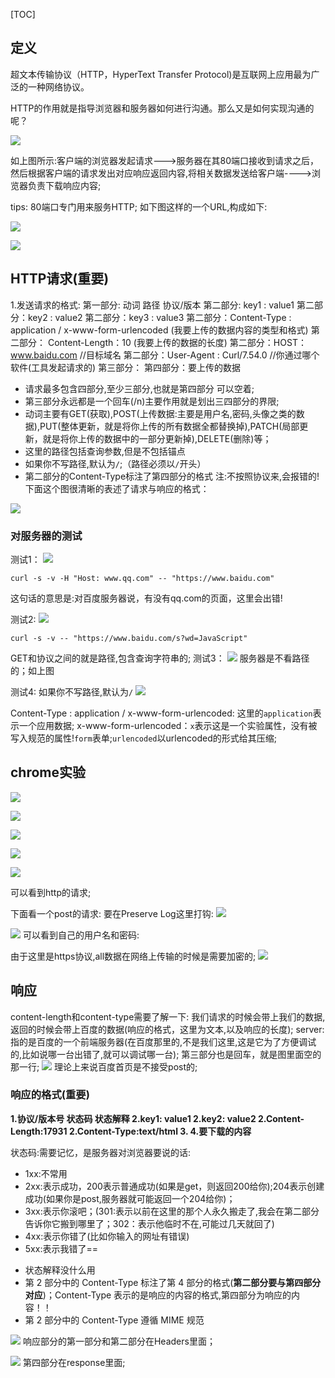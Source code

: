 [TOC]
## 定义
超文本传输协议（HTTP，HyperText Transfer Protocol)是互联网上应用最为广泛的一种网络协议。

HTTP的作用就是指导浏览器和服务器如何进行沟通。那么又是如何实现沟通的呢？



![]((6_)HTTP笔记_files/634789f8-cdd5-46c1-a7be-5c8fbc5ab135.jpg)

如上图所示:客户端的浏览器发起请求--->服务器在其80端口接收到请求之后，然后根据客户端的请求发出对应响应返回内容,将相关数据发送给客户端---->浏览器负责下载响应内容;

tips:
80端口专门用来服务HTTP;
如下图这样的一个URL,构成如下:

![]((6_)HTTP笔记_files/4e7e786b-f543-494f-b5d2-225fa80e95fd.png)

![]((6_)HTTP笔记_files/10d6c9e6-480a-40c6-a11c-a955282cc5c7.png)

## HTTP请求(重要)
1.发送请求的格式:
第一部分: 动词 路径 协议/版本
第二部分: key1 : value1
第二部分：key2 : value2
第二部分：key3 : value3
第二部分：Content-Type : application / x-www-form-urlencoded                        (我要上传的数据内容的类型和格式)
第二部分： Content-Length：10 (我要上传的数据的长度)
第二部分：HOST：www.baidu.com  //目标域名
第二部分：User-Agent : Curl/7.54.0  //你通过哪个软件(工具发起请求的)
第三部分：
第四部分：要上传的数据

- 请求最多包含四部分,至少三部分,也就是第四部分 可以空着;
- 第三部分永远都是一个回车(/n)主要作用就是划出三四部分的界限;
- 动词主要有GET(获取),POST(上传数据:主要是用户名,密码,头像之类的数据),PUT(整体更新，就是将你上传的所有数据全都替换掉),PATCH(局部更新，就是将你上传的数据中的一部分更新掉),DELETE(删除)等；
- 这里的路径包括查询参数,但是不包括锚点
-  如果你不写路径,默认为`/`;（路径必须以`/`开头）
- 第二部分的Content-Type标注了第四部分的格式
注:不按照协议来,会报错的!
下面这个图很清晰的表述了请求与响应的格式：

![]((6_)HTTP笔记_files/635c107e-1c1a-422d-91e9-fe74715d2a85.jpg)
### 对服务器的测试
测试1：
![]((6_)HTTP笔记_files/22989be4-7d58-4d0a-a72a-690dbad46051.jpg)
```
curl -s -v -H "Host: www.qq.com" -- "https://www.baidu.com"
```
这句话的意思是:对百度服务器说，有没有qq.com的页面，这里会出错!

测试2:
![]((6_)HTTP笔记_files/4b3e2e16-dda5-4344-8635-3f3dcc0f4b34.jpg)
```
curl -s -v -- "https://www.baidu.com/s?wd=JavaScript"
```
GET和协议之间的就是路径,包含查询字符串的;
测试3：
![]((6_)HTTP笔记_files/8533bf79-6cc2-4c16-878b-ed5d0737268b.jpg)
服务器是不看路径的；如上图

测试4:
 如果你不写路径,默认为`/`
![]((6_)HTTP笔记_files/982bd046-4af3-4a99-a294-7fa070318460.jpg)

Content-Type : application / x-www-form-urlencoded:
这里的`application`表示一个应用数据;
x-www-form-urlencoded：`x`表示这是一个实验属性，没有被写入规范的属性!`form`表单;`urlencoded`以urlencoded的形式给其压缩;


## chrome实验

![]((6_)HTTP笔记_files/c4fab3bd-4b81-4018-a535-27a16813a7cd.jpg)

![]((6_)HTTP笔记_files/04179428-1623-446e-8177-d0b170caf67b.jpg)

![]((6_)HTTP笔记_files/e58a89ef-d45f-4af7-a3d4-ef5ad692a952.jpg)

![]((6_)HTTP笔记_files/514e18de-793a-4ccc-8aee-cd4001446dd8.png)

![]((6_)HTTP笔记_files/4d3bcdf4-f11a-4859-95b9-4469e532dfcb.png)

可以看到http的请求;


下面看一个post的请求:
要在Preserve Log这里打钩:
![]((6_)HTTP笔记_files/e16ddd8e-e0a8-4f74-a413-33fc8a63f9bb.jpg)


![]((6_)HTTP笔记_files/6ad961f0-ba06-47be-b874-da55d1ac2d05.png)
可以看到自己的用户名和密码:

由于这里是https协议,all数据在网络上传输的时候是需要加密的;
![]((6_)HTTP笔记_files/c7af3608-7072-4011-9b78-df3dec9c3051.png)

## 响应
content-length和content-type需要了解一下:
我们请求的时候会带上我们的数据,返回的时候会带上百度的数据(响应的格式，这里为文本,以及响应的长度);
server:指的是百度的一个前端服务器(在百度那里的,不是我们这里,这是它为了方便调试的,比如说哪一台出错了,就可以调试哪一台);
第三部分也是回车，就是图里面空的那一行;
![]((6_)HTTP笔记_files/f7f03aea-a9fa-42cb-a840-eb203a41c36f.jpg)
理论上来说百度首页是不接受post的;

### 响应的格式(重要)
**1.协议/版本号 状态码 状态解释
2.key1: value1
2.key2: value2
2.Content-Length:17931
2.Content-Type:text/html
3.
4.要下载的内容**

状态码:需要记忆，是服务器对浏览器要说的话:
- 1xx:不常用
- 2xx:表示成功，200表示普通成功(如果是get，则返回200给你);204表示创建成功(如果你是post,服务器就可能返回一个204给你)；
- 3xx:表示你滚吧；(301:表示以前在这里的那个人永久搬走了,我会在第二部分告诉你它搬到哪里了；302：表示他临时不在,可能过几天就回了)
- 4xx:表示你错了(比如你输入的网址有错误)
- 5xx:表示我错了==


*   状态解释没什么用
*   第 2 部分中的 Content-Type 标注了第 4 部分的格式(**第二部分要与第四部分对应**)；Content-Type 表示的是响应的内容的格式,第四部分为响应的内容！！
*   第 2 部分中的 Content-Type 遵循 MIME 规范


![]((6_)HTTP笔记_files/2f36dbf6-0bb7-47ad-8e33-26d5d87eb82d.png)
响应部分的第一部分和第二部分在Headers里面；


![]((6_)HTTP笔记_files/0d59cbd2-82da-4507-91f2-41c144543be5.png)
第四部分在response里面;



